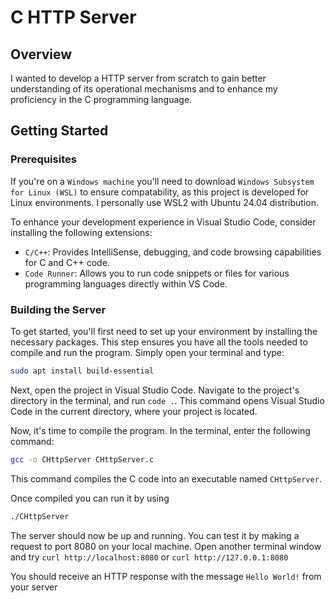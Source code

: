 # C HTTP Server

## Overview
I wanted to develop a HTTP server from scratch to gain better understanding of its operational mechanisms and to enhance my proficiency in the C programming language.

## Getting Started
### Prerequisites
If you're on a `Windows machine` you'll need to download `Windows Subsystem for Linux (WSL)` to ensure compatability, as this project is developed for Linux environments. I personally use WSL2 with Ubuntu 24.04 distribution.

To enhance your development experience in Visual Studio Code, consider installing the following extensions:
- `C/C++`: Provides IntelliSense, debugging, and code browsing capabilities for C and C++ code.
- `Code Runner`: Allows you to run code snippets or files for various programming languages directly within VS Code.

### Building the Server
To get started, you'll first need to set up your environment by installing the necessary packages. This step ensures you have all the tools needed to compile and run the program. Simply open your terminal and type:

```bash
sudo apt install build-essential
```

Next, open the project in Visual Studio Code. Navigate to the project's directory in the terminal, and run `code .`. This command opens Visual Studio Code in the current directory, where your project is located.

Now, it's time to compile the program. In the terminal, enter the following command:

```bash
gcc -o CHttpServer CHttpServer.c
```

This command compiles the C code into an executable named `CHttpServer`.

Once compiled you can run it by using

```bash
./CHttpServer
```

The server should now be up and running. You can test it by making a request to port 8080 on your local machine. Open another terminal window and try `curl http://localhost:8080` or `curl http://127.0.0.1:8080`

You should receive an HTTP response with the message `Hello World!` from your server